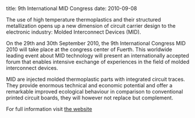 title: 9th International MID Congress
date: 2010-09-08 

The use of high temperature thermoplastics and their structured metallization opens up a new dimension of circuit carrier design to the electronic industry: Molded Interconnect Devices (MID).
<!--break-->
On the 29th and 30th September 2010, the 9th International Congress MID 2010 will take place at the congress center of Fuerth. This worldwide leading event about MID technology will present an internationally accepted forum that enables intensive exchange of experiences in the field of molded interconnect devices.  

MID are injected molded thermoplastic parts with integrated circuit traces. They provide enormous technical and economic potential and offer a remarkable improved ecological behaviour in comparison to conventional printed circuit boards, they will however not replace but complement. 
  
For full information visit [the website](http://www.3d-mid.de/cms/front_content.php?idcat=8)